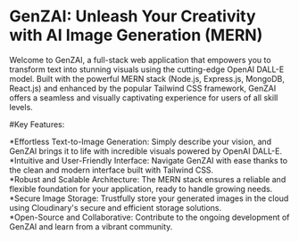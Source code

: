 # GenZAI: Unleash Your Creativity with AI Image Generation (MERN)

Welcome to GenZAI, a full-stack web application that empowers you to transform text into stunning visuals using the cutting-edge OpenAI DALL-E model. Built with the powerful MERN stack (Node.js, Express.js, MongoDB, React.js) and enhanced by the popular Tailwind CSS framework, GenZAI offers a seamless and visually captivating experience for users of all skill levels.

#Key Features:

*Effortless Text-to-Image Generation: Simply describe your vision, and GenZAI brings it to life with incredible visuals powered by OpenAI DALL-E.   
*Intuitive and User-Friendly Interface: Navigate GenZAI with ease thanks to the clean and modern interface built with Tailwind CSS.       
*Robust and Scalable Architecture: The MERN stack ensures a reliable and flexible foundation for your application, ready to handle growing needs.     
*Secure Image Storage: Trustfully store your generated images in the cloud using Cloudinary's secure and efficient storage solutions.       
*Open-Source and Collaborative: Contribute to the ongoing development of GenZAI and learn from a vibrant community.       

